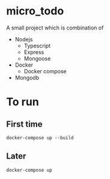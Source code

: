 # micro_todo

A small project which is combination of

- Nodejs
  - Typescript
  - Express
  - Mongoose
- Docker
  - Docker compose
- Mongodb

# To run

## First time

    docker-compose up --build

## Later

    docker-compose up
